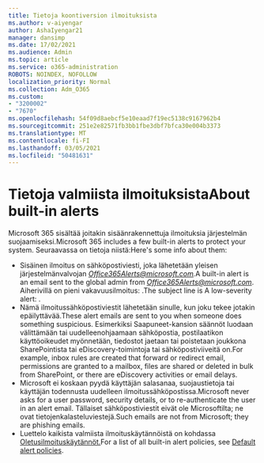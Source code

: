 ```yaml
---
title: Tietoja koontiversion ilmoituksista
ms.author: v-aiyengar
author: AshaIyengar21
manager: dansimp
ms.date: 17/02/2021
ms.audience: Admin
ms.topic: article
ms.service: o365-administration
ROBOTS: NOINDEX, NOFOLLOW
localization_priority: Normal
ms.collection: Adm_O365
ms.custom:
- "3200002"
- "7670"
ms.openlocfilehash: 54f09d8aebcf5e10eaad7f19ec5138c9167962b4
ms.sourcegitcommit: 251e2e82571fb3bb1fbe3dbf7bfca30e004b3373
ms.translationtype: MT
ms.contentlocale: fi-FI
ms.lasthandoff: 03/05/2021
ms.locfileid: "50481631"
---
```

# <a name="about-built-in-alerts"></a><span data-ttu-id="c9d75-102">Tietoja valmiista ilmoituksista</span><span class="sxs-lookup"><span data-stu-id="c9d75-102">About built-in alerts</span></span>

<span data-ttu-id="c9d75-103">Microsoft 365 sisältää joitakin sisäänrakennettuja ilmoituksia järjestelmän suojaamiseksi.</span><span class="sxs-lookup"><span data-stu-id="c9d75-103">Microsoft 365 includes a few built-in alerts to protect your system.</span></span> <span data-ttu-id="c9d75-104">Seuraavassa on tietoja niistä:</span><span class="sxs-lookup"><span data-stu-id="c9d75-104">Here's some info about them:</span></span>

- <span data-ttu-id="c9d75-105">Sisäinen ilmoitus on sähköpostiviesti, joka lähetetään yleisen järjestelmänvalvojan *Office365Alerts@microsoft.com.*</span><span class="sxs-lookup"><span data-stu-id="c9d75-105">A built-in alert is an email sent to the global admin from *Office365Alerts@microsoft.com*.</span></span> <span data-ttu-id="c9d75-106">Aiherivillä on pieni vakavuusilmoitus: <name of alert policy> .</span><span class="sxs-lookup"><span data-stu-id="c9d75-106">The subject line is A low-severity alert: <name of alert policy>.</span></span>
- <span data-ttu-id="c9d75-107">Nämä ilmoitussähköpostiviestit lähetetään sinulle, kun joku tekee jotakin epäilyttävää.</span><span class="sxs-lookup"><span data-stu-id="c9d75-107">These alert emails are sent to you when someone does something suspicious.</span></span> <span data-ttu-id="c9d75-108">Esimerkiksi Saapuneet-kansion säännöt luodaan välittämään tai uudelleenohjaamaan sähköpostia, postilaatikon käyttöoikeudet myönnetään, tiedostot jaetaan tai poistetaan joukkona SharePointista tai eDiscovery-toimintoja tai sähköpostiviiveitä on.</span><span class="sxs-lookup"><span data-stu-id="c9d75-108">For example, inbox rules are created that forward or redirect email, permissions are granted to a mailbox, files are shared or deleted in bulk from SharePoint, or there are eDiscovery activities or email delays.</span></span>
- <span data-ttu-id="c9d75-109">Microsoft ei koskaan pyydä käyttäjän salasanaa, suojaustietoja tai käyttäjän todennusta uudelleen ilmoitussähköpostissa.</span><span class="sxs-lookup"><span data-stu-id="c9d75-109">Microsoft never asks for a user password, security details, or to re-authenticate the user in an alert email.</span></span> <span data-ttu-id="c9d75-110">Tällaiset sähköpostiviestit eivät ole Microsoftilta; ne ovat tietojenkalasteluviestejä.</span><span class="sxs-lookup"><span data-stu-id="c9d75-110">Such emails are not from Microsoft; they are phishing emails.</span></span>
- <span data-ttu-id="c9d75-111">Luettelo kaikista valmiista ilmoituskäytännöistä on kohdassa [Oletusilmoituskäytännöt.](https://go.microsoft.com/fwlink/?linkid=2103170)</span><span class="sxs-lookup"><span data-stu-id="c9d75-111">For a list of all built-in alert policies, see [Default alert policies](https://go.microsoft.com/fwlink/?linkid=2103170).</span></span>
